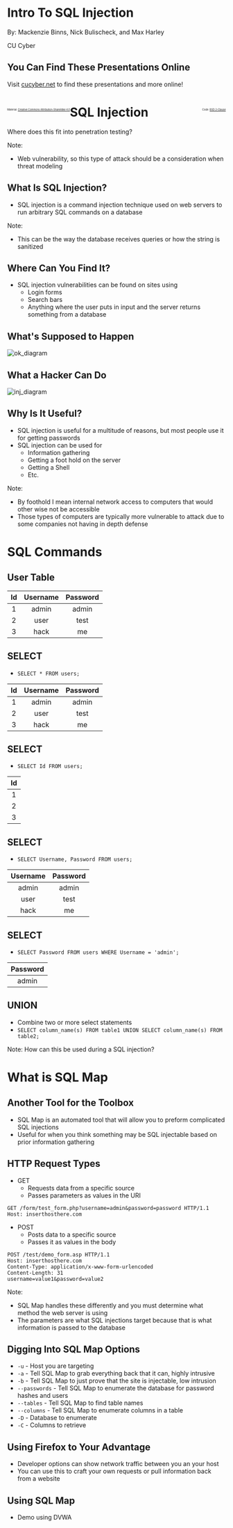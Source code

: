 # Intro To SQL Injection

By: Mackenzie Binns, Nick Bulischeck, and Max Harley

CU Cyber


## You Can Find These Presentations Online

Visit [cucyber.net](https://cucyber.net/) to find these presentations and more online!

<span style="padding-top: 6em; font-size: 0.4em; float: left;">Material: <a href="https://tldrlegal.com/license/creative-commons-attribution-sharealike-4.0-international-(cc-by-sa-4.0)">Creative Commons Attribution-ShareAlike 4.0</a></span><span style="padding-top: 6em; font-size: 0.4em; float: right;">Code: <a href="https://tldrlegal.com/license/bsd-2-clause-license-(freebsd)">BSD 2-Clause</a></span>



# SQL Injection

Where does this fit into penetration testing?

Note:
* Web vulnerability, so this type of attack should be a consideration when threat modeling


## What Is SQL Injection?

* SQL injection is a command injection technique used on web servers to run arbitrary SQL commands on a database

Note:
* This can be the way the database receives queries or how the string is sanitized


## Where Can You Find It?

* SQL injection vulnerabilities can be found on sites using
    - Login forms
    - Search bars
    - Anything where the user puts in input and the server returns something from a database


## What's Supposed to Happen

![ok_diagram](ok_diagram.jpg)


## What a Hacker Can Do

![inj_diagram](inj_diagram.jpg)


## Why Is It Useful?

* SQL injection is useful for a multitude of reasons, but most people use it for getting passwords
* SQL injection can be used for
    - Information gathering
    - Getting a foot hold on the server
    - Getting a Shell
    - Etc.

Note:
* By foothold I mean internal network access to computers that would other wise not be accessible
* Those types of computers are typically more vulnerable to attack due to some companies not having in depth defense



# SQL Commands


## User Table

|Id|Username|Password|
|:-:|:-:|:-:|
|1|admin|admin|
|2|user|test|
|3|hack|me|


## SELECT

* `SELECT * FROM users;`

|Id|Username|Password|
|:-:|:-:|:-:|
|1|admin|admin|
|2|user|test|
|3|hack|me|


## SELECT

* `SELECT Id FROM users;`

|Id|
|:-:|
|1|
|2|
|3|


## SELECT

* `SELECT Username, Password FROM users;`

|Username|Password|
|:-:|:-:|
|admin|admin|
|user|test|
|hack|me|


## SELECT

* `SELECT Password FROM users WHERE Username = 'admin';`

|Password|
|:-:|
|admin|


## UNION

* Combine two or more select statements
* `SELECT column_name(s) FROM table1 UNION SELECT column_name(s) FROM table2;`

Note:
How can this be used during a SQL injection?



# What is SQL Map


## Another Tool for the Toolbox

* SQL Map is an automated tool that will allow you to preform complicated SQL injections
* Useful for when you think something may be SQL injectable based on prior information gathering


## HTTP Request Types

* GET
    - Requests data from a specific source
    - Passes parameters as values in the URI

```http
GET /form/test_form.php?username=admin&password=password HTTP/1.1
Host: inserthosthere.com
```

* POST
    - Posts data to a specific source
    - Passes it as values in the body

```http
POST /test/demo_form.asp HTTP/1.1
Host: inserthosthere.com
Content-Type: application/x-www-form-urlencoded
Content-Length: 31
username=value1&password=value2
```

Note:
* SQL Map handles these differently and you must determine what method the web server is using
* The parameters are what SQL injections target because that is what information is passed to the database


## Digging Into SQL Map Options

* `-u` - Host you are targeting
* `-a` - Tell SQL Map to grab everything back that it can, highly intrusive
* `-b` - Tell SQL Map to just prove that the site is injectable, low intrusion
* `--passwords` - Tell SQL Map to enumerate the database for password hashes and users
* `--tables` - Tell SQL Map to find table names
* `--columns` - Tell SQL Map to enumerate columns in a table
* `-D` - Database to enumerate
* `-C` - Columns to retrieve


## Using Firefox to Your Advantage

* Developer options can show network traffic between you an your host
* You can use this to craft your own requests or pull information back from a website


## Using SQL Map

* Demo using DVWA
